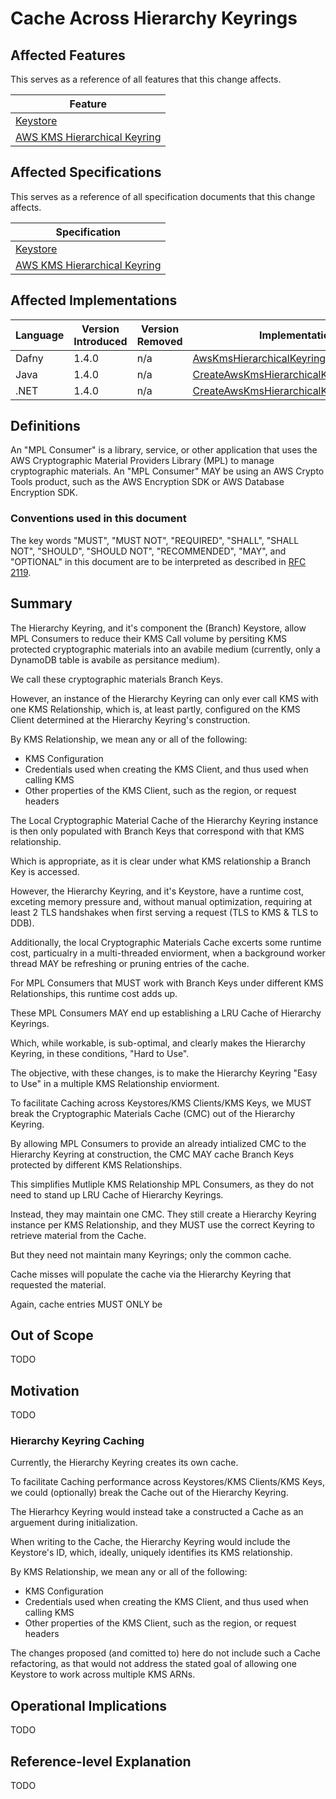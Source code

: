 [//]: # "Copyright Amazon.com Inc. or its affiliates. All Rights Reserved."
[//]: # "SPDX-License-Identifier: CC-BY-SA-4.0"

# Cache Across Hierarchy Keyrings

## Affected Features

This serves as a reference of all features that this change affects.

| Feature                                                                                 |
| --------------------------------------------------------------------------------------- |
| [Keystore](../../framework/branch-key-store.md)                                         |
| [AWS KMS Hierarchical Keyring](../../framework/aws-kms/aws-kms-hierarchical-keyring.md) |

## Affected Specifications

This serves as a reference of all specification documents that this change affects.

| Specification                                                                           |
| --------------------------------------------------------------------------------------- |
| [Keystore](../../framework/branch-key-store.md)                                         |
| [AWS KMS Hierarchical Keyring](../../framework/aws-kms/aws-kms-hierarchical-keyring.md) |

## Affected Implementations

| Language | Version Introduced | Version Removed | Implementation                                                                                                                                                                                                                                                                                      |
| -------- | ------------------ | --------------- | --------------------------------------------------------------------------------------------------------------------------------------------------------------------------------------------------------------------------------------------------------------------------------------------------- |
| Dafny    | 1.4.0              | n/a             | [AwsKmsHierarchicalKeyring.dfy](https://github.com/aws/aws-cryptographic-material-providers-library/blob/main/AwsCryptographicMaterialProviders/dafny/AwsCryptographicMaterialProviders/src/Keyrings/AwsKms/AwsKmsHierarchicalKeyring.dfy)                                                          |
| Java     | 1.4.0              | n/a             | [CreateAwsKmsHierarchicalKeyringInput.java](https://github.com/aws/aws-cryptographic-material-providers-library/blob/main/AwsCryptographicMaterialProviders/runtimes/java/src/main/smithy-generated/software/amazon/cryptography/materialproviders/model/CreateAwsKmsHierarchicalKeyringInput.java) |
| .NET     | 1.4.0              | n/a             | [CreateAwsKmsHierarchicalKeyringInput.cs](https://github.com/aws/aws-cryptographic-material-providers-library/blob/main/AwsCryptographicMaterialProviders/runtimes/net/Generated/AwsCryptographicMaterialProviders/CreateAwsKmsHierarchicalKeyringInput.cs)                                         |

## Definitions

An "MPL Consumer" is a library, service, or other application
that uses the AWS Cryptographic Material Providers Library (MPL)
to manage cryptographic materials.
An "MPL Consumer" MAY be using an AWS Crypto Tools product,
such as the AWS Encryption SDK or AWS Database Encryption SDK.

### Conventions used in this document

The key words
"MUST", "MUST NOT", "REQUIRED", "SHALL", "SHALL NOT",
"SHOULD", "SHOULD NOT", "RECOMMENDED", "MAY", and "OPTIONAL"
in this document are to be interpreted as described in
[RFC 2119](https://tools.ietf.org/html/rfc2119).

## Summary

The Hierarchy Keyring,
and it's component the (Branch) Keystore,
allow MPL Consumers to reduce their KMS Call volume
by persiting KMS protected cryptographic materials into
an avabile medium
(currently, only a DynamoDB table is avabile as persitance medium).

We call these cryptographic materials Branch Keys.

However, an instance of the Hierarchy Keyring
can only ever call KMS with one KMS Relationship,
which is, at least partly,
configured on the KMS Client determined
at the Hierarchy Keyring's construction.

By KMS Relationship, we mean any or all of the following:

- KMS Configuration
- Credentials used when creating the KMS Client, and thus used when calling KMS
- Other properties of the KMS Client, such as the region, or request headers

The Local Cryptographic Material Cache of
the Hierarchy Keyring instance is then only
populated with Branch Keys that correspond with
that KMS relationship.

Which is appropriate,
as it is clear under what KMS relationship
a Branch Key is accessed.

However,
the Hierarchy Keyring,
and it's Keystore,
have a runtime cost,
exceting memory pressure
and, without manual optimization,
requiring at least 2 TLS handshakes
when first serving a request
(TLS to KMS & TLS to DDB).

Additionally,
the local Cryptographic Materials Cache
excerts some runtime cost,
particualry in a multi-threaded enviorment,
when a background worker thread MAY be refreshing
or pruning entries of the cache.

For MPL Consumers that MUST work with Branch Keys
under different KMS Relationships,
this runtime cost adds up.

These MPL Consumers MAY end up establishing
a LRU Cache of Hierarchy Keyrings.

Which, while workable, is sub-optimal,
and clearly makes the Hierarchy Keyring,
in these conditions,
"Hard to Use".

The objective, with these changes,
is to make the Hierarchy Keyring
"Easy to Use" in a multiple KMS Relationship
enviorment.

To facilitate Caching across Keystores/KMS Clients/KMS Keys,
we MUST break the Cryptographic Materials Cache (CMC)
out of the Hierarchy Keyring.

By allowing MPL Consumers to provide an already intialized CMC
to the Hierarchy Keyring at construction,
the CMC MAY cache Branch Keys protected by different
KMS Relationships.

This simplifies Mutliple KMS Relationship MPL Consumers,
as they do not need to stand up LRU Cache of Hierarchy Keyrings.

Instead, they may maintain one CMC.
They still create a Hierarchy Keyring instance per KMS Relationship,
and they MUST use the correct Keyring to retrieve material
from the Cache.

But they need not maintain many Keyrings;
only the common cache.

Cache misses will populate the cache via
the Hierarchy Keyring that requested the material.

Again, cache entries MUST ONLY be

## Out of Scope

TODO

## Motivation

TODO

### Hierarchy Keyring Caching

Currently, the Hierarchy Keyring creates its own cache.

To facilitate Caching performance across Keystores/KMS Clients/KMS Keys,
we could (optionally) break the Cache out of the Hierarchy Keyring.

The Hierarhcy Keyring would instead take a constructed a Cache as
an arguement during initialization.

When writing to the Cache,
the Hierarchy Keyring would include the Keystore's ID,
which, ideally, uniquely identifies its KMS relationship.

By KMS Relationship, we mean any or all of the following:

- KMS Configuration
- Credentials used when creating the KMS Client, and thus used when calling KMS
- Other properties of the KMS Client, such as the region, or request headers

The changes proposed (and comitted to) here
do not include such a Cache refactoring,
as that would not address the stated goal
of allowing one Keystore to work across multiple
KMS ARNs.

## Operational Implications

TODO

## Reference-level Explanation

TODO
